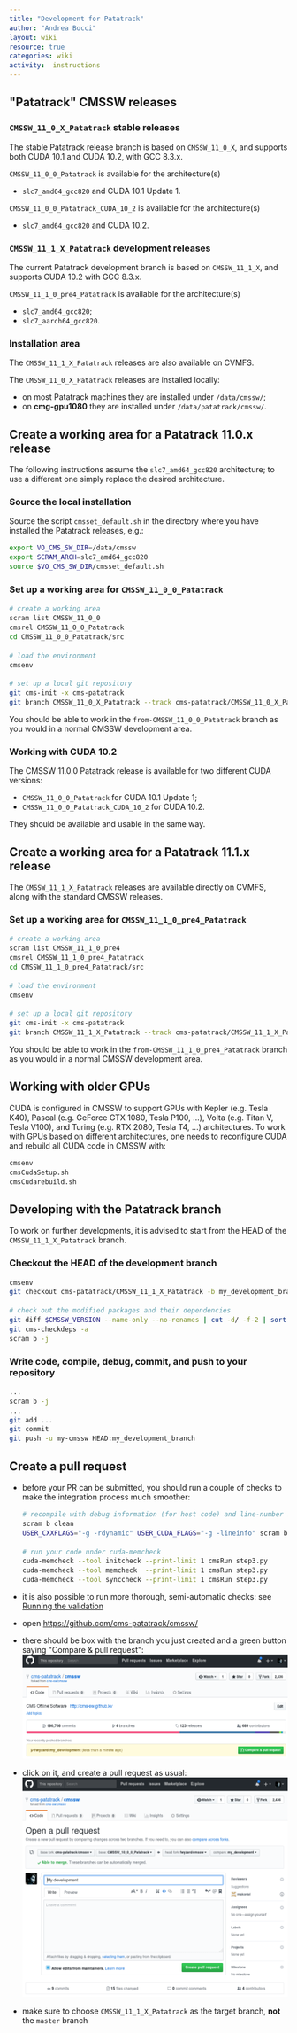 ```yaml
---
title: "Development for Patatrack"
author: "Andrea Bocci"
layout: wiki
resource: true
categories: wiki
activity:  instructions
---
```


## "Patatrack" CMSSW releases

### `CMSSW_11_0_X_Patatrack` stable releases

The stable Patatrack release branch is based on `CMSSW_11_0_X`, and
supports both CUDA 10.1 and CUDA 10.2, with GCC 8.3.x.

`CMSSW_11_0_0_Patatrack` is available for the architecture(s)

  - `slc7_amd64_gcc820` and CUDA 10.1 Update 1.

`CMSSW_11_0_0_Patatrack_CUDA_10_2` is available for the architecture(s)

  - `slc7_amd64_gcc820` and CUDA 10.2.

### `CMSSW_11_1_X_Patatrack` development releases

The current Patatrack development branch is based on `CMSSW_11_1_X`, and 
supports CUDA 10.2 with GCC 8.3.x.

`CMSSW_11_1_0_pre4_Patatrack` is available for the architecture(s)

  - `slc7_amd64_gcc820`;
  - `slc7_aarch64_gcc820`.

### Installation area

The `CMSSW_11_1_X_Patatrack` releases are also available on CVMFS.

The `CMSSW_11_0_X_Patatrack` releases are installed locally:

  - on most Patatrack machines they are installed under `/data/cmssw/`;
  - on **cmg-gpu1080** they are installed under `/data/patatrack/cmssw/`.


## Create a working area for a Patatrack 11.0.x release

The following instructions assume the `slc7_amd64_gcc820` architecture; to use a
different one simply replace the desired architecture.

### Source the local installation
Source the script `cmsset_default.sh` in the directory where you have installed
the Patatrack releases, e.g.:

```bash
export VO_CMS_SW_DIR=/data/cmssw
export SCRAM_ARCH=slc7_amd64_gcc820
source $VO_CMS_SW_DIR/cmsset_default.sh
```


### Set up a working area for `CMSSW_11_0_0_Patatrack`
```bash
# create a working area
scram list CMSSW_11_0_0
cmsrel CMSSW_11_0_0_Patatrack
cd CMSSW_11_0_0_Patatrack/src

# load the environment
cmsenv

# set up a local git repository
git cms-init -x cms-patatrack
git branch CMSSW_11_0_X_Patatrack --track cms-patatrack/CMSSW_11_0_X_Patatrack
```

You should be able to work in the `from-CMSSW_11_0_0_Patatrack` branch as you
would in a normal CMSSW development area.


### Working with CUDA 10.2
The CMSSW 11.0.0 Patatrack release is available for two different CUDA versions:

  - `CMSSW_11_0_0_Patatrack` for CUDA 10.1 Update 1;
  - `CMSSW_11_0_0_Patatrack_CUDA_10_2` for CUDA 10.2.

They should be available and usable in the same way.


## Create a working area for a Patatrack 11.1.x release

The `CMSSW_11_1_X_Patatrack` releases are available directly on CVMFS, along
with the standard CMSSW releases.


### Set up a working area for `CMSSW_11_1_0_pre4_Patatrack`
```bash
# create a working area
scram list CMSSW_11_1_0_pre4
cmsrel CMSSW_11_1_0_pre4_Patatrack
cd CMSSW_11_1_0_pre4_Patatrack/src

# load the environment
cmsenv

# set up a local git repository
git cms-init -x cms-patatrack
git branch CMSSW_11_1_X_Patatrack --track cms-patatrack/CMSSW_11_1_X_Patatrack
```

You should be able to work in the `from-CMSSW_11_1_0_pre4_Patatrack` branch as you
would in a normal CMSSW development area.


## Working with older GPUs
CUDA is configured in CMSSW to support GPUs with Kepler (e.g. Tesla K40), Pascal
(e.g. GeForce GTX 1080, Tesla P100, ...), Volta (e.g. Titan V, Tesla V100), and
Turing (e.g. RTX 2080, Tesla T4, ...) architectures.
To work with GPUs based on different architectures, one needs to reconfigure
CUDA and rebuild all CUDA code in CMSSW with:
```bash
cmsenv
cmsCudaSetup.sh
cmsCudarebuild.sh
```


## Developing with the Patatrack branch
To work on further developments, it is advised to start from the HEAD of the
`CMSSW_11_1_X_Patatrack` branch.

### Checkout the HEAD of the development branch

```bash
cmsenv
git checkout cms-patatrack/CMSSW_11_1_X_Patatrack -b my_development_branch

# check out the modified packages and their dependencies
git diff $CMSSW_VERSION --name-only --no-renames | cut -d/ -f-2 | sort -u | xargs -r git cms-addpkg
git cms-checkdeps -a
scram b -j
```


### Write code, compile, debug, commit, and push to your repository
```bash
...
scram b -j
...
git add ...
git commit
git push -u my-cmssw HEAD:my_development_branch
```


## Create a pull request

  - before your PR can be submitted, you should run a couple of checks to make
    the integration process much smoother:
    ```bash
    # recompile with debug information (for host code) and line-number information (for device code)
    scram b clean
    USER_CXXFLAGS="-g -rdynamic" USER_CUDA_FLAGS="-g -lineinfo" scram b -j
    
    # run your code under cuda-memcheck
    cuda-memcheck --tool initcheck --print-limit 1 cmsRun step3.py
    cuda-memcheck --tool memcheck  --print-limit 1 cmsRun step3.py
    cuda-memcheck --tool synccheck --print-limit 1 cmsRun step3.py
    ```
 
  - it is also possible to run more thorough, semi-automatic checks: see [Running the validation](PatatrackValidation.md)
 
  - open https://github.com/cms-patatrack/cmssw/
 
  - there should be box with the branch you just created and a green button
    saying "Compare & pull request":
    ![Compare & pull request](screenshot1.png "Compare & pull request")
 
  - click on it, and create a pull request as usual:
    ![Create a pull request](screenshot2.png "Create a request")
 
  - make sure to choose `CMSSW_11_1_X_Patatrack` as the target branch, **not**
    the `master` branch
